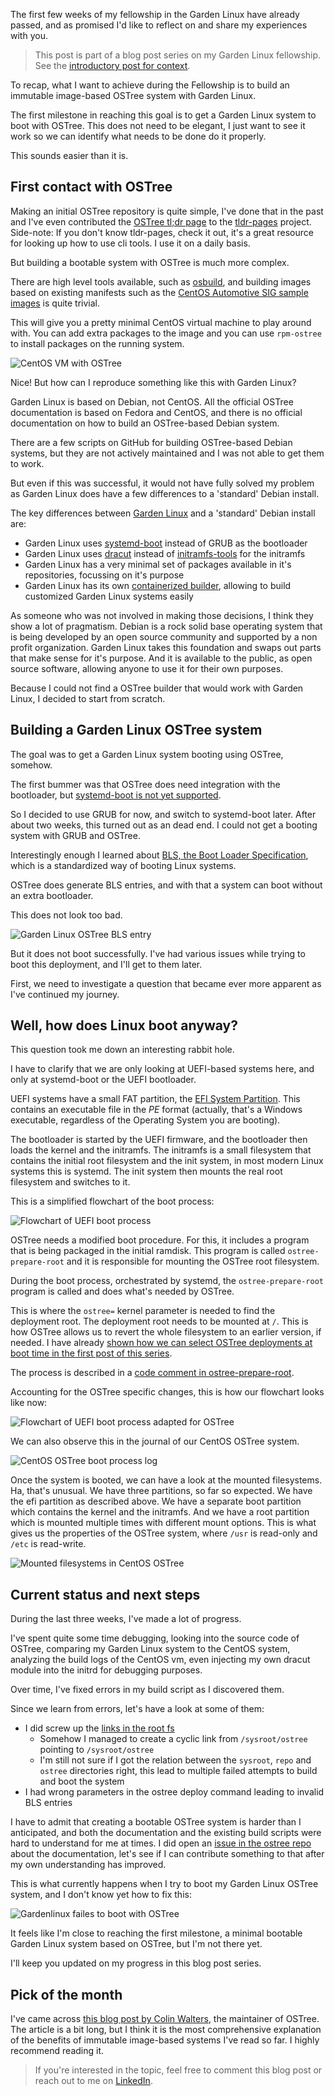 <!-- 
title: 'Onboarding to the Garden Linux team, getting hands dirty with OSTree' -->

The first few weeks of my fellowship in the Garden Linux have already passed, and as promised I'd like to reflect on and share my experiences with you.

> This post is part of a blog post series on my Garden Linux fellowship. \
> See the [introductory post for context](https://blogs.sap.com/2023/07/10/making-an-immutable-image-based-operating-system-out-of-garden-linux/).

To recap, what I want to achieve during the Fellowship is to build an immutable image-based OSTree system with Garden Linux.

The first milestone in reaching this goal is to get a Garden Linux system to boot with OSTree.
This does not need to be elegant, I just want to see it work so we can identify what needs to be done do it properly.

This sounds easier than it is.

## First contact with OSTree

Making an initial OSTree repository is quite simple, I've done that in the past and I've even contributed the [OSTree tl;dr page](https://github.com/tldr-pages/tldr/blob/main/pages/linux/ostree.md) to the [tldr-pages](https://tldr.sh/) project.
Side-note: If you don't know tldr-pages, check it out, it's a great resource for looking up how to use cli tools. I use it on a daily basis.

But building a bootable system with OSTree is much more complex.

There are high level tools available, such as [osbuild](https://www.osbuild.org), and building images based on existing manifests such as the [CentOS Automotive SIG sample images](https://gitlab.com/CentOS/automotive/sample-images) is quite trivial.

This will give you a pretty minimal CentOS virtual machine to play around with.
You can add extra packages to the image and you can use `rpm-ostree` to install packages on the running system.

![](./02-a-centos.png "CentOS VM with OSTree")

Nice! But how can I reproduce something like this with Garden Linux?

Garden Linux is based on Debian, not CentOS.
All the official OSTree documentation is based on Fedora and CentOS, and there is no official documentation on how to build an OSTree-based Debian system.

There are a few scripts on GitHub for building OSTree-based Debian systems, but they are not actively maintained and I was not able to get them to work.

But even if this was successful, it would not have fully solved my problem as Garden Linux does have a few differences to a 'standard' Debian install.

The key differences between [Garden Linux](http://gardenlinux.io) and a 'standard' Debian install are:

- Garden Linux uses [systemd-boot](https://www.freedesktop.org/software/systemd/man/systemd-boot.html) instead of GRUB as the bootloader
- Garden Linux uses [dracut](https://github.com/dracutdevs/dracut/wiki) instead of [initramfs-tools](https://wiki.debian.org/initramfs-tools) for the initramfs
- Garden Linux has a very minimal set of packages available in it's repositories, focussing on it's purpose
- Garden Linux has its own [containerized builder](https://github.com/gardenlinux/builder), allowing to build customized Garden Linux systems easily

As someone who was not involved in making those decisions, I think they show a lot of pragmatism.
Debian is a rock solid base operating system that is being developed by an open source community and supported by a non profit organization.
Garden Linux takes this foundation and swaps out parts that make sense for it's purpose.
And it is available to the public, as open source software, allowing anyone to use it for their own purposes.

Because I could not find a OSTree builder that would work with Garden Linux, I decided to start from scratch.

## Building a Garden Linux OSTree system

The goal was to get a Garden Linux system booting using OSTree, somehow.

The first bummer was that OSTree does need integration with the bootloader, but [systemd-boot is not yet supported](https://github.com/ostreedev/ostree/issues/1719).

So I decided to use GRUB for now, and switch to systemd-boot later.
After about two weeks, this turned out as an dead end.
I could not get a booting system with GRUB and OSTree.

Interestingly enough I learned about [BLS, the Boot Loader Specification](https://uapi-group.org/specifications/specs/boot_loader_specification/), which is a standardized way of booting Linux systems.

OSTree does generate BLS entries, and with that a system can boot without an extra bootloader.

This does not look too bad.

![](./02-b-ostree-bls-entry.png "Garden Linux OSTree BLS entry")

But it does not boot successfully.
I've had various issues while trying to boot this deployment, and I'll get to them later.

First, we need to investigate a question that became ever more apparent as I've continued my journey.

## Well, how does Linux boot anyway?

This question took me down an interesting rabbit hole.

I have to clarify that we are only looking at UEFI-based systems here, and only at systemd-boot or the UEFI bootloader.

UEFI systems have a small FAT partition, the [EFI System Partition](https://en.wikipedia.org/wiki/EFI_system_partition).
This contains an executable file in the _PE_ format (actually, that's a Windows executable, regardless of the Operating System you are booting).

The bootloader is started by the UEFI firmware, and the bootloader then loads the kernel and the initramfs.
The initramfs is a small filesystem that contains the initial root filesystem and the init system, in most modern Linux systems this is systemd.
The init system then mounts the real root filesystem and switches to it.

This is a simplified flowchart of the boot process:

![](./02-e-efi-boot.png "Flowchart of UEFI boot process")

OSTree needs a modified boot procedure.
For this, it includes a program that is being packaged in the initial ramdisk.
This program is called `ostree-prepare-root` and it is responsible for mounting the OSTree root filesystem.

During the boot process, orchestrated by systemd, the `ostree-prepare-root` program is called and does what's needed by OSTree.

This is where the `ostree=` kernel parameter is needed to find the deployment root.
The deployment root needs to be mounted at `/`.
This is how OSTree allows us to revert the whole filesystem to an earlier version, if needed.
I have already [shown how we can select OSTree deployments at boot time in the first post of this series](https://blogs.sap.com/2023/07/10/making-an-immutable-image-based-operating-system-out-of-garden-linux/).

The process is described in a [code comment in ostree-prepare-root](https://github.com/ostreedev/ostree/blob/f44909f8a2ed084da241a9f241376b9b5ef98be7/src/switchroot/ostree-prepare-root.c#L30).

Accounting for the OSTree specific changes, this is how our flowchart looks like now:

![](./02-f-efi-boot-ostree.png "Flowchart of UEFI boot process adapted for OSTree")

We can also observe this in the journal of our CentOS OSTree system.

![](./02-g-ostree-centos-boot-log.png "CentOS OSTree boot process log")

Once the system is booted, we can have a look at the mounted filesystems.
Ha, that's unusual.
We have three partitions, so far so expected.
We have the efi partition as described above.
We have a separate boot partition which contains the kernel and the initramfs.
And we have a root partition which is mounted multiple times with different mount options.
This is what gives us the properties of the OSTree system, where `/usr` is read-only and `/etc` is read-write.

![](./02-h-ostree-centos-mounts.png "Mounted filesystems in CentOS OSTree")

## Current status and next steps

During the last three weeks, I've made a lot of progress.

I've spent quite some time debugging, looking into the source code of OSTree, comparing my Garden Linux system to the CentOS system, analyzing the build logs of the CentOS vm, even injecting my own dracut module into the initrd for debugging purposes.

Over time, I've fixed errors in my build script as I discovered them.

Since we learn from errors, let's have a look at some of them:

- I did screw up the [links in the root fs](https://ostreedev.github.io/ostree/adapting-existing/#system-layout)
  - Somehow I managed to create a cyclic link from `/sysroot/ostree` pointing to `/sysroot/ostree`
  - I'm still not sure if I got the relation between the `sysroot`, `repo` and `ostree` directories right, this lead to multiple failed attempts to build and boot the system
- I had wrong parameters in the ostree deploy command leading to invalid BLS entries

I have to admit that creating a bootable OSTree system is harder than I anticipated, and both the documentation and the existing build scripts were hard to understand for me at times.
I did open an [issue in the ostree repo](https://github.com/ostreedev/ostree/issues/2964) about the documentation, let's see if I can contribute something to that after my own understanding has improved.

This is what currently happens when I try to boot my Garden Linux OSTree system, and I don't know yet how to fix this:

![](./02-k-ostree-gl-boot-failed.png "Gardenlinux failes to boot with OSTree")

It feels like I'm close to reaching the first milestone, a minimal bootable Garden Linux system based on OSTree, but I'm not there yet.

I'll keep you updated on my progress in this blog post series.

## Pick of the month

I've came across [this blog post by Colin Walters](https://blog.verbum.org/2020/08/22/immutable-→-reprovisionable-anti-hysteresis/), the maintainer of OSTree.
The article is a bit long, but I think it is the most comprehensive explanation of the benefits of immutable image-based systems I've read so far.
I highly recommend reading it.

> If you're interested in the topic, feel free to comment this blog post or reach out to me on [LinkedIn](https://www.linkedin.com/in/fwilhe/).
